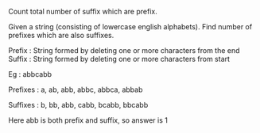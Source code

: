 Count total number of suffix which are prefix.

Given a string (consisting of lowercase english alphabets). Find number of prefixes which are also suffixes.

Prefix : String formed by deleting one or more characters from the end Suffix : String formed by deleting one or more characters from start

Eg : abbcabb

Prefixes : a, ab, abb, abbc, abbca, abbab

Suffixes : b, bb, abb, cabb, bcabb, bbcabb

Here abb is both prefix and suffix, so answer is 1
